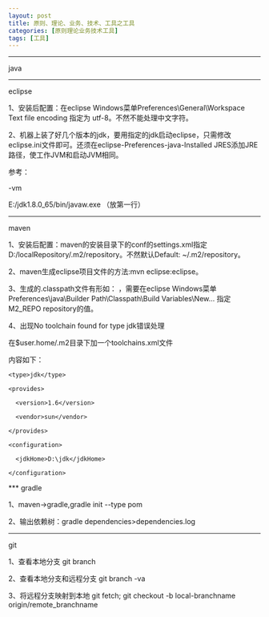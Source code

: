 ```yaml
---
layout: post
title: 原则、理论、业务、技术、工具之工具
categories: [原则理论业务技术工具]
tags: [工具]
---
```


***
java

***
eclipse

1、安装后配置：在eclipse Windows菜单Preferences\General\Workspace Text file encoding 指定为 utf-8。不然不能处理中文字符。

2、机器上装了好几个版本的jdk，要用指定的jdk启动eclipse，只需修改eclipse.ini文件即可。还须在eclipse-Preferences-java-Installed JRES添加JRE路径，使工作JVM和启动JVM相同。

   参考：
   
   -vm
   
   E:/jdk1.8.0_65/bin/javaw.exe   （放第一行）



***
maven

1、安装后配置：maven的安装目录下的conf的settings.xml指定<localRepository>D:/localRepository/.m2/repository</localRepository>。不然默认Default: ~/.m2/repository。

2、maven生成eclipse项目文件的方法:mvn eclipse:eclipse。

3、生成的.classpath文件有形如： <classpathentry kind="var" path="M2_REPO/asm/asm/3.3.1/asm-3.3.1.jar"/>，需要在eclipse Windows菜单Preferences\java\Builder Path\Classpath\Build Variables\New...
   指定M2_REPO repository的值。

4、出现No toolchain found for type jdk错误处理

   在$user.home/.m2目录下加一个toolchains.xml文件
   
   内容如下：
   
   <?xml version="1.0" encoding="UTF8"?>
   
   <toolchains>
  
  <!-- JDK toolchains -->

  
  <toolchain>
   
    <type>jdk</type>
   
    <provides>
      
      <version>1.6</version>
      
      <vendor>sun</vendor>
    
    </provides>
    
    <configuration>
      
      <jdkHome>D:\jdk</jdkHome>
    
    </configuration>
  
  </toolchain>
 

</toolchains>
***
gradle

1、maven->gradle,gradle init --type pom

2、输出依赖树：gradle dependencies>dependencies.log


***
git

1、查看本地分支 git branch

2、查看本地分支和远程分支 git branch -va

3、将远程分支映射到本地 git fetch; git checkout -b local-branchname origin/remote_branchname

